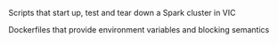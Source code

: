 Scripts that start up, test and tear down a Spark cluster in VIC

Dockerfiles that provide environment variables and blocking semantics
